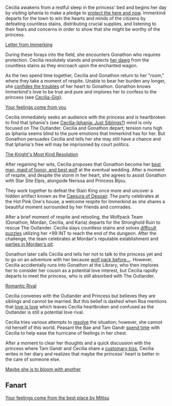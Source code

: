Cecilia awakens from a restful sleep in the princess' bed and begins her day by visiting Iphania to make a pledge to [protect the here and now](https://www.youtube.com/watch?v=Icdii90_vSA&t=1090s). Immerkind departs for the town to win the hearts and minds of the citizens by defeating countless stains, distributing crucial supplies, and listening to their fears and concerns in order to show that she might be worthy of the princess.

[Letter from Immerking](#embed:https://www.youtube.com/watch?v=Icdii90_vSA&t=2122s)

During these forays into the field, she encounters Gonathon who requires protection. Cecilia resolutely stands and protects [her dawg](https://www.youtube.com/watch?v=Icdii90_vSA&t=3608s) from the countless stains as they encroach upon the enchanted wagon.

As the two spend time together, Cecilia and Gonathon return to her "room," where they take a moment of respite. Unable to bear her burden any longer, she [confides the troubles](https://www.youtube.com/live/Icdii90_vSA?t=4770s) of her heart to Gonathon. Gonathon knows Immerkind's love to be true and pure and implores her to confess to the princess (see [Cecilia-Gigi](#edge:cecilia-gigi)).

[Your feelings come from you](#embed:https://www.youtube.com/live/Icdii90_vSA?t=4843s)

Cecilia immediately seeks an audience with the princess and is heartbroken to find that Iphania's (see [Cecilia-Iphania: Just Siblings?](#edge:cecilia-iphania)) mind is only focused on The Outlander. Cecilia and Gonathon depart; tension runs high as Iphania seems blind to the pure emotions that Immerkind has for her. But Gonathon persuades Cecilia and tells her she may still have a chance and that Iphania's free will may be imprisoned by court politics.

[The Knight's Most Kind Resolution](#embed:https://www.youtube.com/live/Icdii90_vSA?t=5430s)

After regaining her wits, Cecilia proposes that Gonathon become her [best man, maid of honor, and best wolf](https://www.youtube.com/watch?v=Icdii90_vSA&t=5938s) at the eventual wedding. After a moment of respite, and despite the storm in her heart, she agrees to assist Gonathon with Star Site Elpis, alongside Nerissa and Princess Bijou.

They work together to defeat the Stain King once more and uncover a hidden artifact known as the [Caesura of Despair](https://www.youtube.com/watch?v=Icdii90_vSA&t=10650s). The party celebrates at the Hot Pink One's house, a welcome respite for Immerkind as she shares a beautiful moment surrounded by her friends and comrades.

After a brief moment of respite and retooling, the Wolfpack Team (Gonathon, Mordan, Cecilia, and Karia) departs for the Stronghold Ruin to rescue The Outlander. Cecilia slays countless stains and solves [difficult puzzles](https://www.youtube.com/live/Icdii90_vSA?si=2MtGJDNGarHGSAuW&t=16129) utilizing her +99 INT to reach the end of the dungeon. After the challenge, the team celebrates at Mordan's reputable establishment and [parties in Mordan's pit](https://www.youtube.com/live/Icdii90_vSA?t=17430s).

Gonathon later calls Cecilia and tells her not to talk to the princess yet and to go on an adventure with her because [wolf pack before...](https://www.youtube.com/live/Icdii90_vSA?si=_TcyB6TwuOqLVVYO&t=17714). However, Cecilia accidentally runs into Gonathon at the Library, who then implores her to consider her cousin as a potential love interest, but Cecilia rapidly departs to meet the princess, who is still absorbed with The Outlander.

[Romantic Rival](#embed:https://www.youtube.com/live/Icdii90_vSA?t=18511s)

Cecilia convenes with the Outlander and Princess but believes they are siblings and cannot be married. But this belief is dashed when Roa mentions that [love is love](https://www.youtube.com/live/Icdii90_vSA?t=19375s) which leaves Cecilia heartbroken and confused as the Outlander is still a potential love rival.

Cecilia tries various attempts to [resolve](https://www.youtube.com/live/Icdii90_vSA?si=0cVW52wBSJBoDRwe&t=19554) the situation; however, she cannot rid herself of this world. Peasant the Bae and Tam Gandr [spend time](https://www.youtube.com/live/Icdii90_vSA?si=Z-WNC8IAZsHqyGHB) with Cecilia to help ease the hurricane of feelings in her chest.

After a moment to clear her thoughts and a quick discussion with the princess where Tam Gandr and Cecilia share a [customary kiss](https://www.youtube.com/watch?v=Icdii90_vSA&t=21964s), Cecilia writes in her diary and realizes that maybe the princess' heart is better in the care of someone else.

[Maybe she is to bloom with another](#embed:https://www.youtube.com/live/Icdii90_vSA?si=2442Iuml0kJwJFKa)

## Fanart

[Your feelings come from the best place by Mittsu](https://x.com/MittsumiA/status/1919718476379521404)